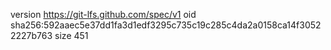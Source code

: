 version https://git-lfs.github.com/spec/v1
oid sha256:592aaec5e37dd1fa3d1edf3295c735c19c285c4da2a0158ca14f30522227b763
size 451
